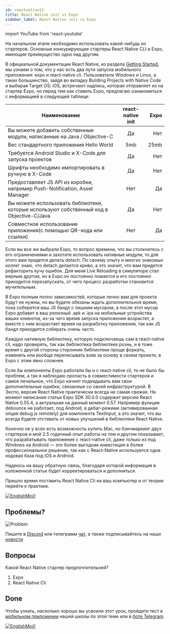 ```yaml
---
id: reactnative13
title: React Native init vs Expo
sidebar_label: React Native init vs Expo
---
```


import YouTube from 'react-youtube'

На начальном этапе необходимо использовать какой-нибудь из стартеров. Основные конкурирующие стартеры React Native CLI и Expo, имеющие преимущество одно над другим.

<YouTube videoId='r8BG3JPS8LI' />

В официальной документации React Native, из раздела [Getting Started](https://reactnative.dev/docs/environment-setup), мы узнаем о том, что у нас есть два пути запуска мобильного приложения: expo и react-native cli. Пользователи Windows и Linux, а таких большинство, зайдя во вкладку Building Projects with Native Code и выбирая Target OS: iOS, встречают надпись, которая отправляет их на стартер Expo, но перед тем как ставить Expo, предлагаю ознакомиться с информацией в следующей таблице:

| Наименование       | react-native init           | Expo |
| ------------- |:-------------:| -----:|
| Вы можете добавить собственные модули, написанные на Java / Objective-C | Да | Нет |
| Вес стандартного приложения Hello World | 5mb | 25mb |
| Требуется Android Studio и X-Code для запуска проектов | Да | Нет |
| Шрифты необходимо импортировать в ручную в X-Code | Да | Нет |
| Предоставляет JS API из коробки, например Push-Notification, Asset Manager | Нет | Да |
| Вы можете использовать библиотеки, которые используют собственный код в Objective-C/Java | Да | Нет |
| Совместное использование приложения(с помощью QR-кода или ссылки) | Нет | Да |


Если вы все же выбрали Expo, то вопрос времени, что вы столкнетесь с его ограничениями и захотите использовать нативные модули, то для этого вам придется делать detach. По своему опыту и многих знакомых коллег знаю, что detach делается криво, а это значит, что вам придется рефакторить кучу ошибок.
Для меня Live Reloading в симуляторе стал верным другом, но в Expo он постоянно ломается и его постоянно приходится перезапускать, от чего процесс разработки становится мучительным.

В Expo полным полно зависимостей, которые лично вам для проекта будут не нужны, но вы будете обязаны ждать дополнительное время, пока соберется ваш JS бандл с лишним мусором, а после этот мусор Expo добавит в ваш релизный .apk и .ipa на мобильные устройства ваших клиентов, из-за чего время запуска приложения возрастет, а вместе с ним возрастает время на разработку приложения, так как JS бандл приходится собирать очень часто.

Каждую нативную библиотеку, которую подключаешь сам в react-native cli, надо проверять, так как библиотека библиотеке рознь, и в тоже время с другой стороны сторонние библиотеки проще форкать, изменять или вообще переписывать взяв за основу в своем проекте, в Expo с этим явно сложнее.

Если бы компоненты Expo работали бы и с react-native cli, то не было бы проблем, а так я наблюдаю пропасть в совместимости стартеров и самое печальное, что Expo начнет подкидывать вам свои дополнительные ошибки, связанные со своей инфраструктурой.
В Экспо, версия React Native практически всегда не самая свежая. На момент написания статьи Expo SDK 30.0.0 содержит версию React Native 0.55.4, а актуальная на данный момент 0.57. Например функция debounce не работает, под Android, в дебаг-режиме (активированная опция debug js remotely) для компонента TextInput, а это значит, что вы всегда будете отставать от новых улучшений в библиотеки React Native.

Конечно не у всех есть возможность купить Mac, но бэнчмаркинг двух стартеров и мой 2.5 годичный опыт работы на том и другом показывает, что разрабатывать приложение с react-native cli, даже только из под Windows на Android — это более выгодная инвестиция в более профессиональное решение, так как с React-Native используется одна кодовая база под iOS и Android.

Надеюсь на вашу обратную связь, благодаря которой информация в изложенной статье будет корректироваться и дополняться.

Пришло время поставить React Native Cli на ваш компьютер и от теории перейти к практике.

[![EnglishMoji!](/img/logo/NeuroCoder.png)](https://vk.com/neurocoder)

## Проблемы?

![Problem](https://media.giphy.com/media/xTiTnGeUsWOEwsGoG4/giphy.gif)

Пишите в [Discord](https://discord.gg/6GDAfXn) или телеграмм [чат](https://t.me/jscampapp), а также подписывайтесь на наши [новости](https://t.me/javascriptapp)

<!-- ![JavaScript Camp](/img/bandlink.png) -->

## Вопросы

Какой React Native стартер предпочтительней?

1. Expo
2. React Native Cli

## Done 

Чтобы узнать, насколько хорошо вы усвоили этот урок, пройдите тест в [мобильном приложении](http://onelink.to/njhc95) нашей школы по этой теме или в [боте Telegram](https://t.me/javascriptcamp_bot).

[![EnglishMoji!](/img/logo/NeuroCoder.png)](https://vk.com/neurocoder)

